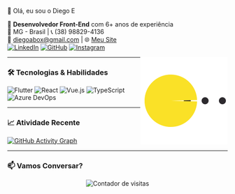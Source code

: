 👋 Olá, eu sou o Diego E

🚀 **Desenvolvedor Front-End** com 6+ anos de experiência  
📍 MG - Brasil | 📞 (38) 98829-4136  
📧 diegoabox@gmail.com | 🌐 [Meu Site](https://telacode.com.br)  
[![LinkedIn](https://img.shields.io/badge/-LinkedIn-0077B5?style=flat&logo=linkedin)](https://linkedin.com/in/seu-linkedin)
[![GitHub](https://img.shields.io/badge/-GitHub-181717?style=flat&logo=github)](https://github.com/DiegoEmanuel)
[![Instagram](https://img.shields.io/badge/-Instagram-E4405F?style=flat&logo=instagram)](https://instagram.com/diego.efc/)

<img align="right" src="https://raw.githubusercontent.com/Aniket965/Aniket965/master/pacman.svg" width="200">

---

### 🛠️ **Tecnologias & Habilidades**

<p align="left">
  <img src="https://img.shields.io/badge/Flutter-02569B?style=for-the-badge&logo=flutter" alt="Flutter">
  <img src="https://img.shields.io/badge/React-61DAFB?style=for-the-badge&logo=react" alt="React">
  <img src="https://img.shields.io/badge/Vue.js-4FC08D?style=for-the-badge&logo=vuedotjs" alt="Vue.js">
  <img src="https://img.shields.io/badge/TypeScript-3178C6?style=for-the-badge&logo=typescript" alt="TypeScript">
  <img src="https://img.shields.io/badge/Azure_DevOps-0078D7?style=for-the-badge&logo=azure-devops" alt="Azure DevOps">
</p>


---

### 📈 **Atividade Recente**

<!--START_SECTION:activity-->
[![GitHub Activity Graph](https://activity-graph.herokuapp.com/graph?username=DiegoEmanuel&theme=react-dark)](https://github.com/DiegoEmanuel)
<!--END_SECTION:activity-->

---

### 📫 **Vamos Conversar?**  

<p align="center">
  <img src="https://profile-counter.glitch.me/diegoemanuel/count.svg" alt="Contador de visitas">
</p>
